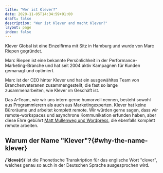 ```yaml
---
title: "Wer ist Klever?"
date: 2020-11-05T14:34:59+01:00
draft: false
description: "Wer ist Klever and macht Klever?"
layout: page
index: false
---
```


Klever Global ist eine Einzelfirma mit Sitz in Hamburg und wurde von Marc Riepen gegründet.

Marc Riepen ist eine bekannte Persönlichkeit in der Performance-Marketing-Branche und hat seit 2004 aktiv Kampagnen für Kunden gemanagt und optimiert.

Marc ist der CEO hinter Klever und hat ein ausgewähltes Team von Branchenveteranen zusammengestellt, die fast so lange zusammenarbeiten, wie Klever im Geschäft ist.

Das A-Team, wie wir uns intern gerne humorvoll nennen, besteht sowohl aus Programmierern als auch aus Marketingexperten.
Klever hat keine Büroräume und arbeitet komplett remote. Wir würden gerne sagen, dass wir remote-workspaces und asynchrone Kommunikation erfunden haben, aber diese Ehre gebührt [Matt Mullenweg und Wordpress](https://ma.tt/2020/04/five-levels-of-autonomy/), die ebenfalls komplett remote arbeiten.

## Warum der Name "Klever"?{#why-the-name-klever}
**/ˈklevə(r)/** ist die Phonetische Transkription für das englische Wort "clever", welches genau so auch in der Deutschen Sprache ausgesprochen wird.